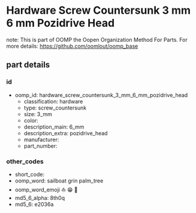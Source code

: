 # Hardware Screw Countersunk 3 mm 6 mm Pozidrive Head  

note: This is part of OOMP the Oopen Organization Method For Parts. For more details: https://github.com/oomlout/oomp_base

##  part details





### id
* oomp_id: hardware_screw_countersunk_3_mm_6_mm_pozidrive_head
  * classification: hardware
  * type: screw_countersunk
  * size: 3_mm
  * color: 
  * description_main: 6_mm
  * description_extra: pozidrive_head
  * manufacturer: 
  * part_number: 

### other_codes
* short_code: 
* oomp_word: sailboat grin palm_tree
* oomp_word_emoji :sailboat: :grin: :palm_tree:
* md5_6_alpha: 8th0q
* md5_6: e2036a
